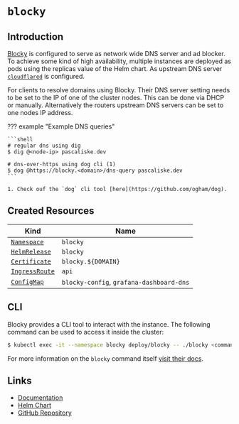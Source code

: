 # `blocky`

## Introduction

[Blocky](https://0xerr0r.github.io/blocky/) is configured to serve as network wide DNS server and ad blocker. To achieve some kind of high availability, multiple instances are deployed as pods using the replicas value of the Helm chart. As upstream DNS server [`cloudflared`](/cluster/services/cloudflared/) is configured.

For clients to resolve domains using Blocky. Their DNS server setting needs to be set to the IP of one of the cluster nodes. This can be done via DHCP or manually. Alternatively the routers upstream DNS servers can be set to one nodes IP address.

??? example "Example DNS queries"

    ```shell
    # regular dns using dig
    $ dig @<node-ip> pascaliske.dev

    # dns-over-https using dog cli (1)
    $ dog @https://blocky.<domain>/dns-query pascaliske.dev
    ```

    1. Check ouf the `dog` cli tool [here](https://github.com/ogham/dog).

## Created Resources

| Kind                                | Name                                     |
| ----------------------------------- | ---------------------------------------- |
| [`Namespace`][ref-namespace]        | `blocky`                                 |
| [`HelmRelease`][ref-helm-release]   | `blocky`                                 |
| [`Certificate`][ref-certificate]    | `blocky.${DOMAIN}`                       |
| [`IngressRoute`][ref-ingress-route] | `api`                                    |
| [`ConfigMap`][ref-config-map]       | `blocky-config`, `grafana-dashboard-dns` |

[ref-namespace]: https://kubernetes.io/docs/reference/kubernetes-api/cluster-resources/namespace-v1/
[ref-helm-release]: https://fluxcd.io/docs/components/helm/helmreleases/
[ref-certificate]: https://cert-manager.io/docs/reference/api-docs/#cert-manager.io/v1.Certificate
[ref-ingress-route]: https://doc.traefik.io/traefik/routing/providers/kubernetes-crd/#kind-ingressroute
[ref-config-map]: https://kubernetes.io/docs/reference/kubernetes-api/config-and-storage-resources/config-map-v1/

## CLI

Blocky provides a CLI tool to interact with the instance. The following command can be used to access it inside the cluster:

```zsh
$ kubectl exec -it --namespace blocky deploy/blocky -- ./blocky <command>
```

For more information on the `blocky` command itself [visit their docs](https://0xerr0r.github.io/blocky/interfaces/).

## Links

- [Documentation](https://0xerr0r.github.io/blocky/)
- [Helm Chart](https://github.com/k8s-at-home/charts/tree/master/charts/stable/blocky)
- [GitHub Repository](https://github.com/0xERR0R/blocky)
